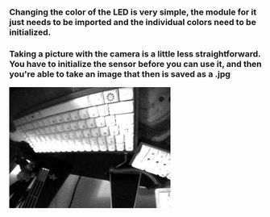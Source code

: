 ### Changing the color of the LED is very simple, the module for it just needs to be imported and the individual colors need to be initialized.

### Taking a picture with the camera is a little less straightforward. You have to initialize the sensor before you can use it, and then you're able to take an image that then is saved as a .jpg

![Screenshot](Assignment1_Task2.2.jpg)
